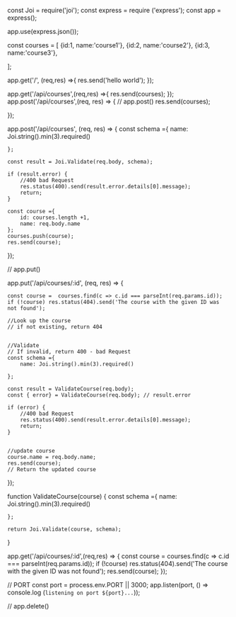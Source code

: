const Joi = require('joi');
const express = require ('express');
const app = express();

app.use(express.json());

const courses = [
    {id:1, name:'course1'},
    {id:2, name:'course2'},
    {id:3, name:'course3'},


];

app.get('/', (req,res) =>{
    res.send('hello world');
});

app.get('/api/courses',(req,res) =>{
    res.send(courses); 
});
app.post('/api/courses',(req, res) => { // app.post()
    res.send(courses);

});

app.post('/api/courses', (req, res) => {
    const schema ={
        name: Joi.string().min(3).required()

    };

    const result = Joi.Validate(req.body, schema);

    if (result.error) {
        //400 bad Request
        res.status(400).send(result.error.details[0].message);
        return;
    }
    
    const course ={
        id: courses.length +1,
        name: req.body.name
    };
    courses.push(course);
    res.send(course);
});

// app.put()

app.put('/api/courses/:id', (req, res) => {

    const course =  courses.find(c => c.id === parseInt(req.params.id));
    if (!course) res.status(404).send('The course with the given ID was not found');

    //Look up the course
    // if not existing, return 404


    //Validate
    // If invalid, return 400 - bad Request
    const schema ={
        name: Joi.string().min(3).required()

    };

    const result = ValidateCourse(req.body);
    const { error} = ValidateCourse(req.body); // result.error

    if (error) {
        //400 bad Request
        res.status(400).send(result.error.details[0].message);
        return;
    }

    
    //update course
    course.name = req.body.name;
    res.send(course);
    // Return the updated course
});

function ValidateCourse(course) {
    const schema ={
        name: Joi.string().min(3).required()

    };

    return Joi.Validate(course, schema);
}





app.get('/api/courses/:id',(req,res) => {
 const course =  courses.find(c => c.id === parseInt(req.params.id));
 if (!course) res.status(404).send('The course with the given ID was not found');
 res.send(course);
});


// PORT 
const port = process.env.PORT || 3000;
app.listen(port, () => console.log (`listening on port ${port}...`));

// app.delete()
